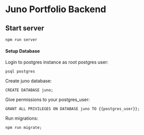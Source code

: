 # Juno Portfolio Backend

## Start server
`npm run server`

#### Setup Database
Login to postgres instance as root postgres user:
```
psql postgres
```

Create juno database:
```
CREATE DATABASE juno;
```

Give permissions to your postgres_user:
```
GRANT ALL PRIVILEGES ON DATABASE juno TO {{postgres_user}};
```

Run migrations:
```
npm run migrate;
```
